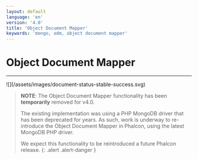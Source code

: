```yaml
---
layout: default
language: 'en'
version: '4.0'
title: 'Object Document Mapper'
keywords: 'mongo, odm, object document mapper'
---
```

# Object Document Mapper
<hr/>
![](/assets/images/document-status-stable-success.svg)

> **NOTE**: The Object Document Mapper functionality has been **temporarily** removed for v4.0.
>
> The existing implementation was using a PHP MongoDB driver that has been deprecated for years. As such, work is underway to re-introduce the Object Document Mapper in Phalcon, using the latest MongoDB PHP driver.
>
> We expect this functionality to be reintroduced a future Phalcon release.
{: .alert .alert-danger }
